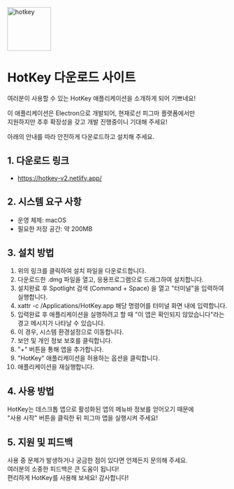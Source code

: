 <img src="https://github.com/user-attachments/assets/01631c07-fcb8-437c-b2e0-86bfaa7198cf" alt="hotkey" width="100" />

# HotKey 다운로드 사이트

여러분이 사용할 수 있는 HotKey 애플리케이션을 소개하게 되어 기쁘네요! <br>

이 애플리케이션은 Electron으로 개발되어, 현재로선 피그마 플랫폼에서만 <br>
지원하지만 추후 확장성을 갖고 개발 진행중이니 기대해 주세요!<br>

아래의 안내를 따라 안전하게 다운로드하고 설치해 주세요.

## 1. 다운로드 링크

- https://hotkey-v2.netlify.app/

## 2. 시스템 요구 사항

- 운영 체제: macOS
- 필요한 저장 공간: 약 200MB

## 3. 설치 방법

1. 위의 링크를 클릭하여 설치 파일을 다운로드합니다.
2. 다운로드한 .dmg 파일을 열고, 응용프로그램으로 드래그하여 설치합니다.
3. 설치완료 후 Spotlight 검색 (Command + Space) 을 열고 "터미널"을 입력하여 실행합니다.
4. xattr -c /Applications/HotKey.app 해당 명령어를 터미널 화면 내에 입력합니다.
5. 입력완료 후 애플리케이션을 실행하려고 할 때 "이 앱은 확인되지 않았습니다"라는 경고 메시지가 나타날 수 있습니다.
6. 이 경우, 시스템 환경설정으로 이동합니다.
7. 보안 및 개인 정보 보호를 클릭합니다.
8. "+" 버튼을 통해 앱을 추가합니다.
9. "HotKey" 애플리케이션을 허용하는 옵션을 클릭합니다.
10. 애플리케이션을 재실행합니다.

## 4. 사용 방법

HotKey는 데스크톱 앱으로 활성화된 앱의 메뉴바 정보를 얻어오기 때문에 <br>
"사용 시작" 버튼을 클릭한 뒤 피그마 앱을 실행시켜 주세요!

## 5. 지원 및 피드백

사용 중 문제가 발생하거나 궁금한 점이 있다면 언제든지 문의해 주세요. <br>
여러분의 소중한 피드백은 큰 도움이 됩니다! <br>
편리하게 HotKey를 사용해 보세요! 감사합니다!
